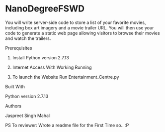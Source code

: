 # NanoDegreeFSWD

You will write server-side code to store a list of your favorite movies, including box art imagery and a movie trailer URL. You will then use your code to generate a static web page allowing visitors to browse their movies and watch the trailers.

Prerequisites

1. Install Python version 2.7.13
2. Internet Access With Working
Running 

1. To launch the Website Run Entertainment_Centre.py

Built With

Python version 2.7.13

Authors

Jaspreet Singh Mahal

PS To reviewer:
Wrote a readme file for the First Time so.. :P
